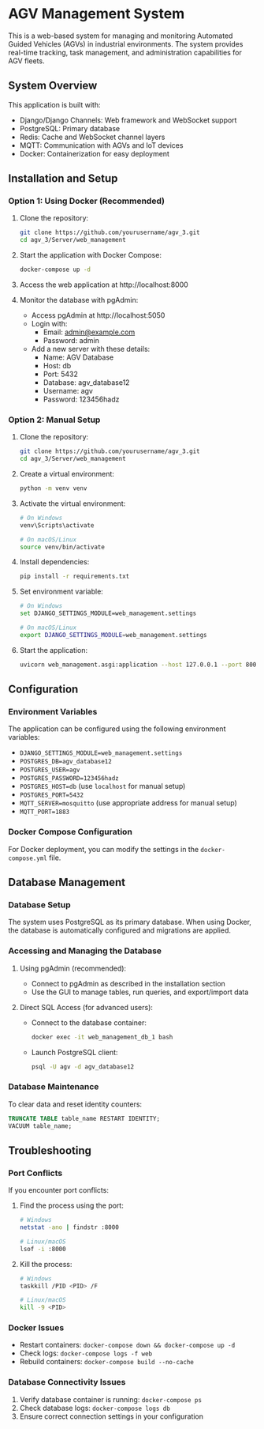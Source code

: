 # AGV Management System

This is a web-based system for managing and monitoring Automated Guided Vehicles (AGVs) in industrial environments. The system provides real-time tracking, task management, and administration capabilities for AGV fleets.

## System Overview

This application is built with:
- Django/Django Channels: Web framework and WebSocket support
- PostgreSQL: Primary database
- Redis: Cache and WebSocket channel layers
- MQTT: Communication with AGVs and IoT devices
- Docker: Containerization for easy deployment

## Installation and Setup

### Option 1: Using Docker (Recommended)

1. Clone the repository:
   ```bash
   git clone https://github.com/yourusername/agv_3.git
   cd agv_3/Server/web_management
   ```

2. Start the application with Docker Compose:
   ```bash
   docker-compose up -d
   ```

3. Access the web application at http://localhost:8000

4. Monitor the database with pgAdmin:
   - Access pgAdmin at http://localhost:5050
   - Login with:
     - Email: admin@example.com
     - Password: admin
   - Add a new server with these details:
     - Name: AGV Database
     - Host: db
     - Port: 5432
     - Database: agv_database12
     - Username: agv
     - Password: 123456hadz

### Option 2: Manual Setup

1. Clone the repository:
   ```bash
   git clone https://github.com/yourusername/agv_3.git
   cd agv_3/Server/web_management
   ```

2. Create a virtual environment:
   ```bash
   python -m venv venv
   ```

3. Activate the virtual environment:
   ```bash
   # On Windows
   venv\Scripts\activate
   
   # On macOS/Linux
   source venv/bin/activate
   ```

4. Install dependencies:
   ```bash
   pip install -r requirements.txt
   ```

5. Set environment variable:
   ```bash
   # On Windows
   set DJANGO_SETTINGS_MODULE=web_management.settings
   
   # On macOS/Linux
   export DJANGO_SETTINGS_MODULE=web_management.settings
   ```

6. Start the application:
   ```bash
   uvicorn web_management.asgi:application --host 127.0.0.1 --port 8000 --lifespan off
   ```

## Configuration

### Environment Variables
The application can be configured using the following environment variables:

- `DJANGO_SETTINGS_MODULE=web_management.settings`
- `POSTGRES_DB=agv_database12`
- `POSTGRES_USER=agv`
- `POSTGRES_PASSWORD=123456hadz`
- `POSTGRES_HOST=db` (use `localhost` for manual setup)
- `POSTGRES_PORT=5432`
- `MQTT_SERVER=mosquitto` (use appropriate address for manual setup)
- `MQTT_PORT=1883`

### Docker Compose Configuration
For Docker deployment, you can modify the settings in the `docker-compose.yml` file.

## Database Management

### Database Setup
The system uses PostgreSQL as its primary database. When using Docker, the database is automatically configured and migrations are applied.

### Accessing and Managing the Database
1. Using pgAdmin (recommended):
   - Connect to pgAdmin as described in the installation section
   - Use the GUI to manage tables, run queries, and export/import data

2. Direct SQL Access (for advanced users):
   - Connect to the database container:
     ```bash
     docker exec -it web_management_db_1 bash
     ```
   - Launch PostgreSQL client:
     ```bash
     psql -U agv -d agv_database12
     ```

### Database Maintenance
To clear data and reset identity counters:
```sql
TRUNCATE TABLE table_name RESTART IDENTITY;
VACUUM table_name;
```

## Troubleshooting

### Port Conflicts
If you encounter port conflicts:

1. Find the process using the port:
   ```bash
   # Windows
   netstat -ano | findstr :8000
   
   # Linux/macOS
   lsof -i :8000
   ```

2. Kill the process:
   ```bash
   # Windows
   taskkill /PID <PID> /F
   
   # Linux/macOS
   kill -9 <PID>
   ```

### Docker Issues
- Restart containers: `docker-compose down && docker-compose up -d`
- Check logs: `docker-compose logs -f web`
- Rebuild containers: `docker-compose build --no-cache`

### Database Connectivity Issues
1. Verify database container is running: `docker-compose ps`
2. Check database logs: `docker-compose logs db`
3. Ensure correct connection settings in your configuration


